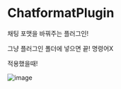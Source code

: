 # ChatformatPlugin
채팅 포맷을 바꿔주는 플러그인!

그냥 플러그인 폴더에 넣으면 끝! 명령어X

적용했을때!

![image](https://github.com/grape82/ChatformatPlugin/assets/125660638/3c218a8c-ed74-4fd1-b771-51ee77935f64)

